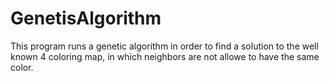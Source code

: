 # GenetisAlgorithm
This program runs a genetic algorithm in order to find a solution to the well known 4 coloring map, in which neighbors are not allowe to have the same color.
